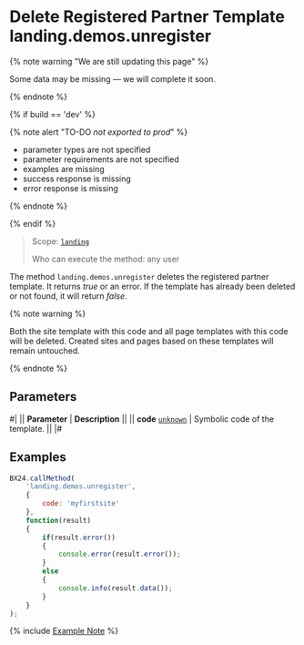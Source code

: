 # Delete Registered Partner Template landing.demos.unregister

{% note warning "We are still updating this page" %}

Some data may be missing — we will complete it soon.

{% endnote %}

{% if build == 'dev' %}

{% note alert "TO-DO _not exported to prod_" %}

- parameter types are not specified
- parameter requirements are not specified
- examples are missing
- success response is missing
- error response is missing

{% endnote %}

{% endif %}

> Scope: [`landing`](../../scopes/permissions.md)
>
> Who can execute the method: any user

The method `landing.demos.unregister` deletes the registered partner template. It returns *true* or an error. If the template has already been deleted or not found, it will return *false*.

{% note warning %}

Both the site template with this code and all page templates with this code will be deleted. Created sites and pages based on these templates will remain untouched.

{% endnote %}

## Parameters

#|
|| **Parameter** | **Description** ||
|| **code**
[`unknown`](../../data-types.md) | Symbolic code of the template. ||
|#

## Examples

```js
BX24.callMethod(
    'landing.demos.unregister',
    {
        code: 'myfirstsite'
    },
    function(result)
    {
        if(result.error())
        {
            console.error(result.error());
        }
        else
        {
            console.info(result.data());
        }
    }
);
```

{% include [Example Note](../../../_includes/examples.md) %}